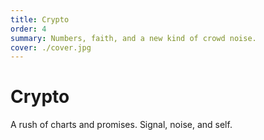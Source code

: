 ```yaml
---
title: Crypto
order: 4
summary: Numbers, faith, and a new kind of crowd noise.
cover: ./cover.jpg
---
```


# Crypto

<ImageBlock src="./cover.jpg" alt="Reflections of tickers in dark glasses" />

<TextBlock>
A rush of charts and promises. Signal, noise, and self.
</TextBlock>
